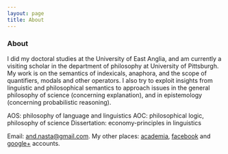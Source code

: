 ```yaml
---
layout: page
title: About
---
```



### About

I did my doctoral studies at the University of East Anglia, and am currently a visiting scholar in the department of philosophy at University of Pittsburgh.  
My work is on the semantics of indexicals, anaphora, and the scope of quantifiers, modals and other operators. I also try to exploit insights from linguistic and philosophical semantics to approach issues in the general philosophy of science (concerning explanation), and in epistemology (concerning probabilistic reasoning). 

AOS: philosophy of language and linguistics 
AOC: philosophical logic, philosophy of science
Dissertation: economy-principles in linguistics

Email: [and.nasta@gmail.com][]. My other places: [academia][],
[facebook][] and [google+][] accounts.

  [UEA]: https://www.uea.ac.uk/philosophy/home
  [Pitt]: http://www.philosophy.pitt.edu/
  [and.nasta@gmail.com]: mailto:and.nasta@gmail.com?Subject=Hello

  [academia]: http://eastanglia.academia.edu/AndreiNasta
  [facebook]: http://en-gb.facebook.com/andrei.nasta "Andrei Nasta"
  [google+]: https://plus.google.com/108582283382742199962?prsrc=3
